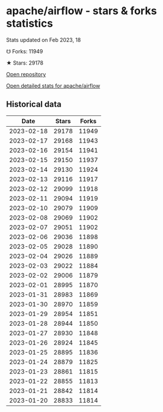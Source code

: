 # apache/airflow - stars & forks statistics

Stats updated on Feb 2023, 18

☋ Forks: 11949

★ Stars: 29178

[Open repository](https://github.com/apache/airflow)

[Open detailed stats for apache/airflow](https://reviewgithub.com/rep/apache/airflow)

## Historical data
| Date | Stars | Forks |
|------|-------|-------|
| 2023-02-18 | 29178 | 11949 | 
| 2023-02-17 | 29168 | 11943 | 
| 2023-02-16 | 29154 | 11941 | 
| 2023-02-15 | 29150 | 11937 | 
| 2023-02-14 | 29130 | 11924 | 
| 2023-02-13 | 29116 | 11917 | 
| 2023-02-12 | 29099 | 11918 | 
| 2023-02-11 | 29094 | 11919 | 
| 2023-02-10 | 29079 | 11909 | 
| 2023-02-08 | 29069 | 11902 | 
| 2023-02-07 | 29051 | 11902 | 
| 2023-02-06 | 29036 | 11898 | 
| 2023-02-05 | 29028 | 11890 | 
| 2023-02-04 | 29026 | 11889 | 
| 2023-02-03 | 29022 | 11884 | 
| 2023-02-02 | 29006 | 11879 | 
| 2023-02-01 | 28995 | 11870 | 
| 2023-01-31 | 28983 | 11869 | 
| 2023-01-30 | 28970 | 11859 | 
| 2023-01-29 | 28954 | 11851 | 
| 2023-01-28 | 28944 | 11850 | 
| 2023-01-27 | 28930 | 11848 | 
| 2023-01-26 | 28924 | 11845 | 
| 2023-01-25 | 28895 | 11836 | 
| 2023-01-24 | 28879 | 11825 | 
| 2023-01-23 | 28861 | 11815 | 
| 2023-01-22 | 28855 | 11813 | 
| 2023-01-21 | 28842 | 11814 | 
| 2023-01-20 | 28833 | 11814 | 

